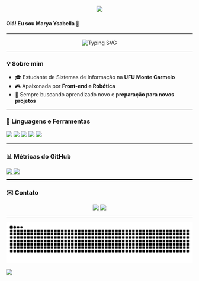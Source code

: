 <p align="center">
  <img src="https://media3.giphy.com/media/v1.Y2lkPTc5MGI3NjExcHNpN3Bsb2RtYjFjYm53a3AyYzJtNDYwaDJ3aDFlNW9tb21tdjJkcCZlcD12MV9pbnRlcm5hbF9naWZfYnlfaWQmY3Q9Zw/k8kITi9SAwe9JWbUaH/giphy.gif" width="300px"/>
</p>

<h4>Olá! Eu sou Marya Ysabella 👋</h4>
<hr style="border:0.5px solid #333; margin: 10px 0;" />
<p align="center">
  <img src="https://readme-typing-svg.herokuapp.com?font=Fira+Code&size=17&duration=3000&pause=1000&color=00FF00&center=true&vCenter=true&width=500&lines=Foco+em+C+%2F+Estruturas+de+Dados+%2F+Web;Apaixonada+por+café+☕" alt="Typing SVG" />
</p>

<hr>

### 💡 Sobre mim
- 🎓 Estudante de Sistemas de Informação na **UFU Monte Carmelo**   
- 🎮 Apaixonada por **Front-end e Robótica**  
- 🌱 Sempre buscando aprendizado novo e **preparação para novos projetos**
---

<h3>🔧 Linguagens e Ferramentas </h3>
<p >
  <img height="16" src="https://cdn.jsdelivr.net/gh/devicons/devicon/icons/c/c-original.svg" />
  <img src="https://cdn.jsdelivr.net/gh/devicons/devicon/icons/arduino/arduino-original.svg" width="23"/>
  <img src="https://cdn.jsdelivr.net/gh/devicons/devicon/icons/javascript/javascript-original.svg" width="23"/>
  <img src="https://cdn.jsdelivr.net/gh/devicons/devicon/icons/html5/html5-original.svg" width="23"/>
  <img src="https://cdn.jsdelivr.net/gh/devicons/devicon/icons/css3/css3-original.svg" width="23"/>


  <!-- Adicione outras linguagens aqui -->
</p>

---

<div>
  <h3>📊 Métricas do GitHub</h3>
  
  <a href="https://github.com/ysabellyysa">
    <img height="180em" src="https://github-readme-stats.vercel.app/api?username=ysabellyysa&show_icons=true&theme=tokyonight&hide_border=false&title_color=ff79c6&text_color=ffffff&icon_color=79ff97&bg_color=0d1117"/>
    <img height="180em" src="https://streak-stats.demolab.com/?user=ysabellyysa&theme=tokyonight&hide_border=false"/>
  </a>
</div>
<hr style="border:0.5px solid #333; margin: 10px 0;" />

<h3>✉️ Contato</h3>
<p align="center">
  <a href="mailto:maryaysabellacolatino17@gmail.com">
    <img src="https://img.shields.io/badge/Gmail-D14836?style=for-the-badge&logo=gmail&logoColor=white" />
  </a>
  <a href="https://www.linkedin.com/in/marya-ysabella-colatino-a239a12a8/">
    <img src="https://img.shields.io/badge/LinkedIn-0A66C2?style=for-the-badge&logo=linkedin&logoColor=white" />
  </a>
</p>
<hr>
<div align="center">
  <img src="https://raw.githubusercontent.com/ysabellyysa/ysabellyysa/output/github-contribution-grid-snake.svg" alt="Snake Animation" />
</div>
<p>
  <img src="https://media1.giphy.com/media/v1.Y2lkPTc5MGI3NjExajU3aGdwZDc1NzJxZDZkbmRxM2xlOGt1Zjg4aWxlZmdqM290Nng3dSZlcD12MV9pbnRlcm5hbF9naWZfYnlfaWQmY3Q9Zw/jAe22Ec5iICCk/giphy.gif" width="200px"/>
</p>
